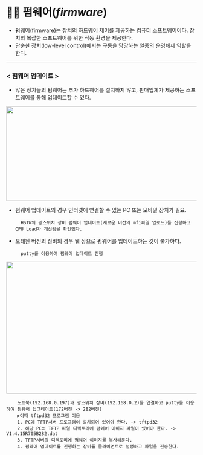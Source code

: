 # 👨‍💻 펌웨어(_firmware_)
* 펌웨어(firmware)는 장치의 하드웨어 제어를 제공하는 컴퓨터 소프트웨어이다. 장치의 복잡한 소프트웨어를 위한 작동 환경을 제공한다.
* 단순한 장치(low-level control)에서는 구동을 담당하는 일종의 운영체제 역할을 한다.

- - -
### **< 펌웨어 업데이트 >**
* 많은 장치들의 펌웨어는 추가 하드웨어를 설치하지 않고, 판매업체가 제공하는 소프트웨어를 통해 업데이트할 수 있다.

<img src="https://user-images.githubusercontent.com/62328584/104534115-002c9f80-5657-11eb-8c7e-2eb0b33bf098.JPG" width="700px" height="250px"></img><br/>

* 펌웨어 업데이트의 경우 인터넷에 연결할 수 있는 PC 또는 모바일 장치가 필요.
        
        HSTW의 광스위치 장비 펌웨어 업데이트(새로운 버전의 mfi파일 업로드)를 진행하고 CPU Load가 개선됨을 확인했다.
        
* 오래된 버전의 장비의 경우 웹 상으로 펌웨어를 업데이트하는 것이 불가하다.

        putty를 이용하여 펌웨어 업데이트 진행
        
<img src="https://user-images.githubusercontent.com/62328584/108294816-f2c87f00-71d9-11eb-89c9-5bf57bf9f761.png" width="800px" height="350px"></img><br/>

        노트북(192.168.0.197)과 광스위치 장비(192.168.0.2)를 연결하고 putty를 이용하여 펌웨어 업그레이드(172버전 -> 282버전)   
        ▶이때 tftpd32 프로그램 이용
        1. PC에 TFTP서버 프로그램이 설치되어 있어야 한다. -> tftpd32   
        2. 해당 PC의 TFTP 파일 디렉토리에 펌웨어 이미지 파일이 있어야 한다. -> V1.4.15R705B282.dat
        3. TFTP서버의 디렉토리에 펌웨어 이미지를 복사해둔다.
        4. 펌웨어 업데이트를 진행하는 장비를 클라이언트로 설정하고 파일을 전송한다.


        

